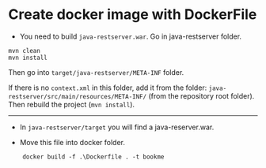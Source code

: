 # Create docker image with DockerFile

- You need to build `java-restserver.war`. Go in java-restserver folder.

```
mvn clean
mvn install
```

Then go into `target/java-restserver/META-INF` folder.

If there is no `context.xml` in this folder, add it from the folder: `java-restserver/src/main/resources/META-INF/` (from the repository root folder). Then rebuild the project (`mvn install`).

---

- In `java-restserver/target` you will find a java-reserver.war.

- Move this file into docker folder.

```
    docker build -f .\Dockerfile . -t bookme
```
